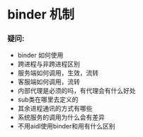 # binder 机制
### 疑问:

- binder 如何使用
- 跨进程与非跨进程区别
- 服务端如何调用，生效，流转
- 客服端如何调用，流转
- 内部代理是必须的吗，有代理会有什么好处
- sub类在哪里去定义的
- 其余进程通讯的方式有哪些
- 系统服务的调用为什么会有差异
- 不用aidl使用binder和用有什么区别
